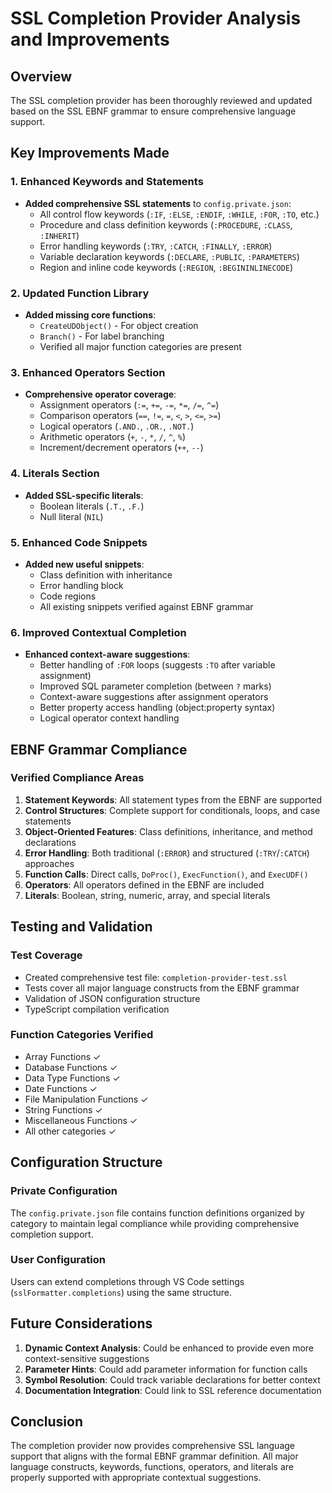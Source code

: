 # SSL Completion Provider Analysis and Improvements

## Overview

The SSL completion provider has been thoroughly reviewed and updated based on the SSL EBNF grammar to ensure comprehensive language support.

## Key Improvements Made

### 1. Enhanced Keywords and Statements

-   **Added comprehensive SSL statements** to `config.private.json`:
    -   All control flow keywords (`:IF`, `:ELSE`, `:ENDIF`, `:WHILE`, `:FOR`, `:TO`, etc.)
    -   Procedure and class definition keywords (`:PROCEDURE`, `:CLASS`, `:INHERIT`)
    -   Error handling keywords (`:TRY`, `:CATCH`, `:FINALLY`, `:ERROR`)
    -   Variable declaration keywords (`:DECLARE`, `:PUBLIC`, `:PARAMETERS`)
    -   Region and inline code keywords (`:REGION`, `:BEGININLINECODE`)

### 2. Updated Function Library

-   **Added missing core functions**:
    -   `CreateUDObject()` - For object creation
    -   `Branch()` - For label branching
    -   Verified all major function categories are present

### 3. Enhanced Operators Section

-   **Comprehensive operator coverage**:
    -   Assignment operators (`:=`, `+=`, `-=`, `*=`, `/=`, `^=`)
    -   Comparison operators (`==`, `!=`, `=`, `<`, `>`, `<=`, `>=`)
    -   Logical operators (`.AND.`, `.OR.`, `.NOT.`)
    -   Arithmetic operators (`+`, `-`, `*`, `/`, `^`, `%`)
    -   Increment/decrement operators (`++`, `--`)

### 4. Literals Section

-   **Added SSL-specific literals**:
    -   Boolean literals (`.T.`, `.F.`)
    -   Null literal (`NIL`)

### 5. Enhanced Code Snippets

-   **Added new useful snippets**:
    -   Class definition with inheritance
    -   Error handling block
    -   Code regions
    -   All existing snippets verified against EBNF grammar

### 6. Improved Contextual Completion

-   **Enhanced context-aware suggestions**:
    -   Better handling of `:FOR` loops (suggests `:TO` after variable assignment)
    -   Improved SQL parameter completion (between `?` marks)
    -   Context-aware suggestions after assignment operators
    -   Better property access handling (object:property syntax)
    -   Logical operator context handling

## EBNF Grammar Compliance

### Verified Compliance Areas

1. **Statement Keywords**: All statement types from the EBNF are supported
2. **Control Structures**: Complete support for conditionals, loops, and case statements
3. **Object-Oriented Features**: Class definitions, inheritance, and method declarations
4. **Error Handling**: Both traditional (`:ERROR`) and structured (`:TRY`/`:CATCH`) approaches
5. **Function Calls**: Direct calls, `DoProc()`, `ExecFunction()`, and `ExecUDF()`
6. **Operators**: All operators defined in the EBNF are included
7. **Literals**: Boolean, string, numeric, array, and special literals

## Testing and Validation

### Test Coverage

-   Created comprehensive test file: `completion-provider-test.ssl`
-   Tests cover all major language constructs from the EBNF grammar
-   Validation of JSON configuration structure
-   TypeScript compilation verification

### Function Categories Verified

-   Array Functions ✓
-   Database Functions ✓
-   Data Type Functions ✓
-   Date Functions ✓
-   File Manipulation Functions ✓
-   String Functions ✓
-   Miscellaneous Functions ✓
-   All other categories ✓

## Configuration Structure

### Private Configuration

The `config.private.json` file contains function definitions organized by category to maintain legal compliance while providing comprehensive completion support.

### User Configuration

Users can extend completions through VS Code settings (`sslFormatter.completions`) using the same structure.

## Future Considerations

1. **Dynamic Context Analysis**: Could be enhanced to provide even more context-sensitive suggestions
2. **Parameter Hints**: Could add parameter information for function calls
3. **Symbol Resolution**: Could track variable declarations for better context
4. **Documentation Integration**: Could link to SSL reference documentation

## Conclusion

The completion provider now provides comprehensive SSL language support that aligns with the formal EBNF grammar definition. All major language constructs, keywords, functions, operators, and literals are properly supported with appropriate contextual suggestions.
